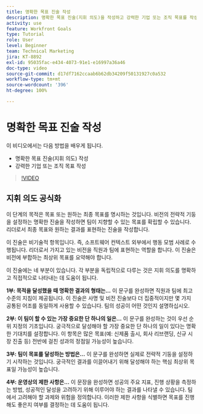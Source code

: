 ```yaml
---
title: 명확한 목표 진술 작성
description: 명확한 목표 진술(지휘 의도)을 작성하고 강력한 기업 또는 조직 목표를 작성하는 방법을 알아봅니다.
activity: use
feature: Workfront Goals
type: Tutorial
role: User
level: Beginner
team: Technical Marketing
jira: KT-8892
exl-id: 95035fac-e434-4073-91e1-e16997a36a46
doc-type: video
source-git-commit: d17df7162ccaab6b62db34209f50131927c0a532
workflow-type: tm+mt
source-wordcount: '396'
ht-degree: 100%

---
```


# 명확한 목표 진술 작성

이 비디오에서는 다음 방법을 배우게 됩니다.

* 명확한 목표 진술(지휘 의도) 작성
* 강력한 기업 또는 조직 목표 작성

>[!VIDEO](https://video.tv.adobe.com/v/335186/?quality=12&learn=on&enablevpops)

<!--
Your turn graphic
-->

## 지휘 의도 공식화

이 단계의 목적은 목표 또는 원하는 최종 목표를 명시하는 것입니다. 비전의 전략적 기둥을 설정하는 명확한 진술을 작성하면 팀이 지향할 수 있는 목표를 확립할 수 있습니다. 리더로서 최종 목표와 원하는 결과를 표현하는 진술을 작성합니다.

이 진술은 비기술적 항목입니다. 즉, 소프트웨어 컨텍스트 외부에서 행동 모범 사례로 수행됩니다. 리더로서 가지고 있는 비전을 직원과 팀에 표현하는 역할을 합니다. 이 진술은 비전에 부합하는 최상위 목표를 요약해야 합니다.

이 진술에는 네 부분이 있습니다. 각 부분을 독립적으로 다루는 것은 지휘 의도를 명확하고 직접적으로 나타내는 데 도움이 됩니다.

**1부: 목적을 달성했을 때 명확한 결과의 형태는...**
이 문구를 완성하면 직원과 팀에 최고 수준의 지침이 제공됩니다. 이 진술은 사명 및 비전 진술보다 더 집중적이지만 몇 가지 공통된 어조를 동일하게 사용할 수 있습니다. 팀의 성공이 어떤 것인지 설명하십시오.

**2부: 이 팀이 할 수 있는 가장 중요한 단 하나의 일은...**
이 문구를 완성하는 것이 우선 순위 지정의 기초입니다. 궁극적으로 달성해야 할 가장 중요한 단 하나의 일이 있다는 명확한 기대치를 설정합니다. 이 항목은 많은 목표(예: 신제품 출시, 회사 리브랜딩, 신규 시장 진출 등) 전반에 걸친 성과의 정점일 가능성이 높습니다.

**3부: 팀이 목표를 달성하는 방법은...**
이 문구를 완성하면 실제로 전략적 기둥을 설정하기 시작하는 것입니다. 궁극적인 결과를 이끌어내기 위해 달성해야 하는 핵심 최상위 목표일 가능성이 높습니다.

**4부: 운영상의 제한 사항은...**
이 문장을 완성하면 성공의 주요 지표, 진행 상황을 측정하는 방법, 성공적인 달성을 고려하기 위해 이루어야 하는 결과를 나타낼 수 있습니다. 팀에서 고려해야 할 과제와 위험을 정의합니다. 이러한 제한 사항을 식별하면 목표를 진행해도 좋은지 여부를 결정하는 데 도움이 됩니다.

